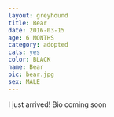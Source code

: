 ```yaml
---
layout: greyhound
title: Bear
date: 2016-03-15
age: 6 MONTHS
category: adopted
cats: yes
color: BLACK
name: Bear
pic: bear.jpg
sex: MALE
---
```


I just arrived! Bio coming soon
